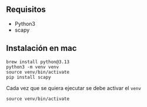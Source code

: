 ## Requisitos
- Python3
- scapy

## Instalación en mac
```
brew install python@3.13
python3 -m venv venv
source venv/bin/activate
pip install scapy
```

Cada vez que se quiera ejecutar se debe activar el `venv`
```
source venv/bin/activate
```
